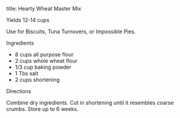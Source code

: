 title: Hearty Wheat Master Mix

Yields 12-14 cups

Use for Biscuits, Tuna Turnovers, or Impossible Pies.

Ingredients

* 8 cups all purpose flour
* 2 cups whole wheat flour
* 1/3 cup baking powder
* 1 Tbs salt
* 2 cups shortening

Directions

Combine dry ingredients.  Cut in shortening until it resembles coarse crumbs.  Store up to 6 weeks.
